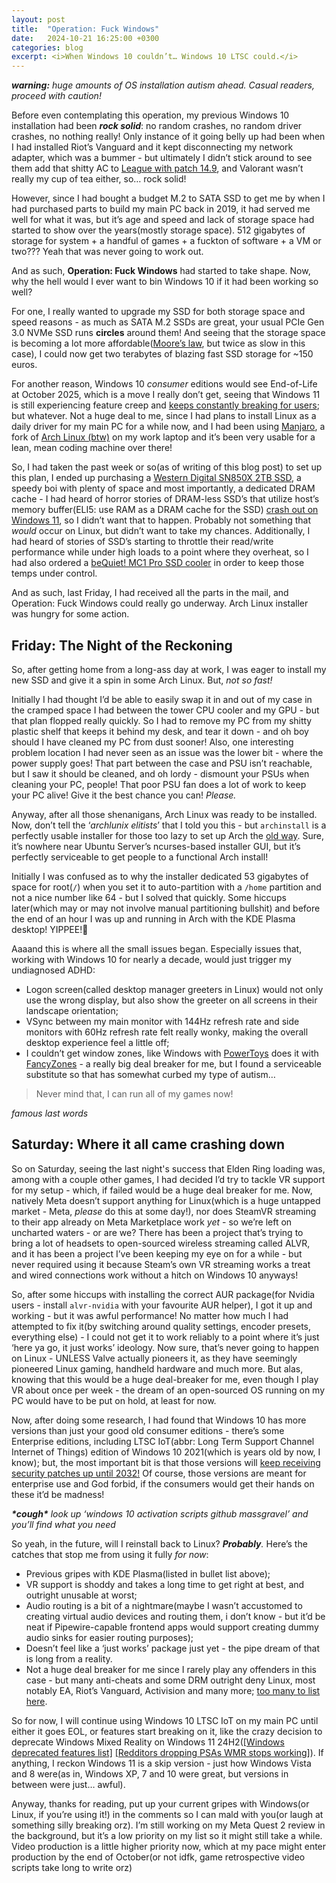 ```yaml
---
layout: post
title:  "Operation: Fuck Windows"
date:   2024-10-21 16:25:00 +0300
categories: blog
excerpt: <i>When Windows 10 couldn’t… Windows 10 LTSC could.</i>
---
```


***warning:** huge amounts of OS installation autism ahead. Casual readers, proceed with caution!*

Before even contemplating this operation, my previous Windows 10 installation had been ***rock solid***: no random crashes, no random driver crashes, no nothing really!
Only instance of it going belly up had been when I had installed Riot’s Vanguard and it kept disconnecting my network adapter, which was a bummer - but ultimately I didn’t stick around to see them add that shitty AC to [League with patch 14.9][league-ac-patch], and Valorant wasn’t really my cup of tea either, so… rock solid!

However, since I had bought a budget M.2 to SATA SSD to get me by when I had purchased parts to build my main PC back in 2019, it had served me well for what it was, but it’s age and speed and lack of storage space had started to show over the years(mostly storage space).
512 gigabytes of storage for system + a handful of games + a fuckton of software + a VM or two??? Yeah that was never going to work out.

And as such, **Operation: Fuck Windows** had started to take shape. Now, why the hell would I ever want to bin Windows 10 if it had been working so well?

For one, I really wanted to upgrade my SSD for both storage space and speed reasons - as much as SATA M.2 SSDs are great, your usual PCIe Gen 3.0 NVMe SSD runs **circles** around them!
And seeing that the storage space is becoming a lot more affordable([Moore’s law][moore], but twice as slow in this case), I could now get two terabytes of blazing fast SSD storage for ~150 euros.

For another reason, Windows 10 *consumer* editions would see End-of-Life at October 2025, which is a move I really don’t get, seeing that Windows 11 is still experiencing feature creep and [keeps constantly breaking for users][win11-kernel-failure]; but whatever.
Not a huge deal to me, since I had plans to install Linux as a daily driver for my main PC for a while now, and I had been using [Manjaro][manjaro], a fork of [Arch Linux (btw)][archlinux] on my work laptop and it’s been very usable for a lean, mean coding machine over there!

So, I had taken the past week or so(as of writing of this blog post) to set up this plan, I ended up purchasing a [Western Digital SN850X 2TB SSD][sn850x], a speedy boi with plenty of space and most importantly, a dedicated DRAM cache - I had heard of horror stories of DRAM-less SSD’s that utilize host’s memory buffer(ELI5: use RAM as a DRAM cache for the SSD) [crash out on Windows 11][win11-ssd-crash], so I didn’t want that to happen.
Probably not something that *would* occur on Linux, but didn’t want to take my chances.
Additionally, I had heard of stories of SSD’s starting to throttle their read/write performance while under high loads to a point where they overheat, so I had also ordered a [beQuiet! MC1 Pro SSD cooler][mc1] in order to keep those temps under control.

And as such, last Friday, I had received all the parts in the mail, and Operation: Fuck Windows could really go underway. Arch Linux installer was hungry for some action.

## Friday: The Night of the Reckoning

So, after getting home from a long-ass day at work, I was eager to install my new SSD and give it a spin in some Arch Linux. But, *not so fast!*

Initially I had thought I’d be able to easily swap it in and out of my case in the cramped space I had between the tower CPU cooler and my GPU - but that plan flopped really quickly. So I had to remove my PC from my shitty plastic shelf that keeps it behind my desk, and tear it down - and oh boy should I have cleaned my PC from dust sooner! Also, one interesting problem location I had never seen as an issue was the lower bit - where the power supply goes! That part between the case and PSU isn’t reachable, but I saw it should be cleaned, and oh lordy - dismount your PSUs when cleaning your PC, people! That poor PSU fan does a lot of work to keep your PC alive! Give it the best chance you can! *Please.*

Anyway, after all those shenanigans, Arch Linux was ready to be installed. Now, don’t tell the ‘*archlunix elitists*’ that I told you this - but `archinstall` is a perfectly usable installer for those too lazy to set up Arch the [old way][archinstall].
Sure, it’s nowhere near Ubuntu Server’s ncurses-based installer GUI, but it’s perfectly serviceable to get people to a functional Arch install!

Initially I was confused as to why the installer dedicated 53 gigabytes of space for root(`/`) when you set it to auto-partition with a `/home` partition and not a nice number like 64 - but I solved that quickly. Some hiccups later(which may or may not involve manual partitioning bullshit) and before the end of an hour I was up and running in Arch with the KDE Plasma desktop! YIPPEE!🥳

Aaaand this is where all the small issues began. Especially issues that, working with Windows 10 for nearly a decade, would just trigger my undiagnosed ADHD:
- Logon screen(called desktop manager greeters in Linux) would not only use the wrong display, but also show the greeter on all screens in their landscape orientation;
- VSync between my main monitor with 144Hz refresh rate and side monitors with 60Hz refresh rate felt really wonky, making the overall desktop experience feel a little off;
- I couldn’t get window zones, like Windows with [PowerToys][powertoys] does it with [FancyZones][fancyzones] - a really big deal breaker for me, but I found a serviceable substitute so that has somewhat curbed my type of autism…

> Never mind that, I can run all of my games now!

*famous last words*

## Saturday: Where it all came crashing down

So on Saturday, seeing the last night's success that Elden Ring loading was, among with a couple other games, I had decided I’d try to tackle VR support for my setup - which, if failed would be a huge deal breaker for me.
Now, natively Meta doesn’t support anything for Linux(which is a huge untapped market - Meta, *please* do this at some day!), nor does SteamVR streaming to their app already on Meta Marketplace work *yet* - so we’re left on uncharted waters - or are we?
There has been a project that’s trying to bring a lot of headsets to open-sourced wireless streaming called ALVR, and it has been a project I’ve been keeping my eye on for a while - but never required using it because Steam’s own VR streaming works a treat and wired connections work without a hitch on Windows 10 anyways!

So, after some hiccups with installing the correct AUR package(for Nvidia users - install `alvr-nvidia` with your favourite AUR helper), I got it up and working - but it was awful performance! No matter how much I had attempted to fix it(by switching around quality settings, encoder presets, everything else) - I could not get it to work reliably to a point where it’s just ‘here ya go, it just works’ ideology. Now sure, that’s never going to happen on Linux - UNLESS Valve actually pioneers it, as they have seemingly pioneered Linux gaming, handheld hardware and much more. But alas, knowing that this would be a huge deal-breaker for me, even though I play VR about once per week - the dream of an open-sourced OS running on my PC would have to be put on hold, at least for now.

Now, after doing some research, I had found that Windows 10 has more versions than just your good old consumer editions - there’s some Enterprise editions, including LTSC IoT(abbr: Long Term Support Channel Internet of Things) edition of Windows 10 2021(which is years old by now, I know); but, the most important bit is that those versions will [keep receiving security patches up until 2032!][ltsc-notice] Of course, those versions are meant for enterprise use and God forbid, if the consumers would get their hands on these it’d be madness!

***\*cough\*** look up ‘windows 10 activation scripts github massgravel’ and you’ll find what you need*

So yeah, in the future, will I reinstall back to Linux? ***Probably**.* Here’s the catches that stop me from using it fully *for now*:
- Previous gripes with KDE Plasma(listed in bullet list above);
- VR support is shoddy and takes a long time to get right at best, and outright unusable at worst;
- Audio routing is a bit of a nightmare(maybe I wasn’t accustomed to creating virtual audio devices and routing them, i don’t know - but it’d be neat if Pipewire-capable frontend apps would support creating dummy audio sinks for easier routing purposes);
- Doesn’t feel like a ‘just works’ package just yet - the pipe dream of that is long from a reality.
- Not a huge deal breaker for me since I rarely play any offenders in this case - but many anti-cheats and some DRM outright deny Linux, most notably EA, Riot’s Vanguard, Activision and many more; [too many to list here][areweacyet].

So for now, I will continue using Windows 10 LTSC IoT on my main PC until either it goes EOL, or features start breaking on it, like the crazy decision to deprecate Windows Mixed Reality on Windows 11 24H2([[Windows deprecated features list]][win-deprecate] [[Redditors dropping PSAs WMR stops working]][reddit-wmr-remove]).
If anything, I reckon Windows 11 is a skip version - just how Windows Vista and 8 were(as in, Windows XP, 7 and 10 were great, but versions in between were just… awful).

Anyway, thanks for reading, put up your current gripes with Windows(or Linux, if you’re using it!) in the comments so I can mald with you(or laugh at something silly breaking orz). I’m still working on my Meta Quest 2 review in the background, but it’s a low priority on my list so it might still take a while. Video production is a little higher priority now, which at my pace might enter production by the end of October(or not idfk, game retrospective video scripts take long to write orz)

[league-ac-patch]: https://www.reddit.com/r/leagueoflegends/comments/1civ4l7/update_from_riot_on_vanguard/
[moore]: https://en.wikipedia.org/wiki/Moore's_law
[win11-kernel-failure]: https://answers.microsoft.com/en-us/windows/forum/all/windows-24h2-causing-kernal-power-failure/81c2379e-44d7-49c6-a97c-27aaf086d635
[manjaro]: https://manjaro.org/
[sn850x]: https://www.westerndigital.com/en-in/products/internal-drives/wd-black-sn850x-nvme-ssd
[archlinux]: https://archlinux.org/
[win11-ssd-crash]: https://www.tomshardware.com/pc-components/ssds/western-digital-releases-fix-for-windows-11-24h2-bsods-users-are-strongly-advised-to-update-their-ssd-firmware
[mc1]: https://www.bequiet.com/en/accessories/2252
[archinstall]: https://wiki.archlinux.org/title/Installation_guide
[powertoys]: https://learn.microsoft.com/en-us/windows/powertoys/
[fancyzones]: https://learn.microsoft.com/en-us/windows/powertoys/fancyzones
[ltsc-notice]: https://learn.microsoft.com/en-us/windows/whats-new/ltsc/whats-new-windows-10-2021#lifecycle
[areweacyet]: https://areweanticheatyet.com/
[win-deprecate]: https://learn.microsoft.com/en-us/windows/whats-new/deprecated-features
[reddit-wmr-remove]: https://www.reddit.com/r/virtualreality/comments/1ftrjmf/warning_windows_11_24h2_update_removes_wmr_support/
